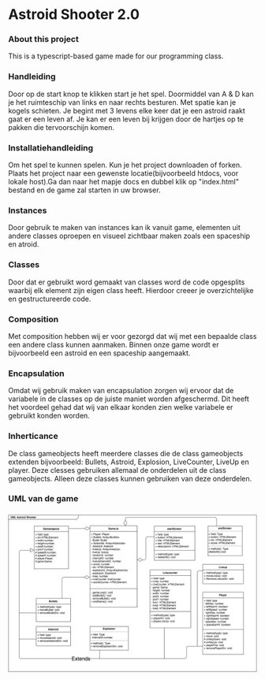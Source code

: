 # Astroid Shooter 2.0

### About this project
This is a typescript-based game made for our programming class. 

### Handleiding

Door op de start knop te klikken start je het spel. Doormiddel van A & D kan je het ruimteschip van links en naar rechts besturen. Met spatie kan je kogels schieten. Je begint met 3 levens elke keer dat je een astroid raakt gaat er een leven af. Je kan er een leven bij krijgen door de hartjes op te pakken die tervoorschijn komen.

### Installatiehandleiding

Om het spel te kunnen spelen. Kun je het project downloaden of forken. Plaats het project naar een gewenste locatie(bijvoorbeeld htdocs, voor lokale host).Ga dan naar het mapje docs en dubbel klik op "index.html" bestand en de game zal starten in uw browser.

### Instances

Door gebruik te maken van instances kan ik vanuit game, elementen uit andere classes oproepen en visueel zichtbaar maken zoals een spaceship en atroid.

### Classes

Door dat er gebruikt word gemaakt van classes word de code opgesplits waarbij elk element zijn eigen class heeft. Hierdoor creeer je overzichtelijke en gestructureerde code.

### Composition

Met composition hebben wij er voor gezorgd dat wij met een bepaalde class een andere class kunnen aanmaken. Binnen onze game wordt er bijvoorbeeld een astroid en een spaceship aangemaakt.

### Encapsulation

Omdat wij gebruik maken van encapsulation zorgen wij ervoor dat de variabele in de classes op de juiste maniet worden afgeschermd. Dit heeft het voordeel gehad dat wij van elkaar konden zien welke variabele er gebruikt konden worden.

### Inherticance

De class gameobjects heeft meerdere classes die de class gameobjects extenden bijvoorbeeld: Bullets, Astroid, Explosion, LiveCounter, LiveUp en player. Deze clesses gebruiken allemaal de onderdelen uit de class gameobjects. Alleen deze classes kunnen gebruiken van deze onderdelen.

### UML van de game

![UML](docs/images/UML_asteroid_shooter.jpg?raw=true "UML")
